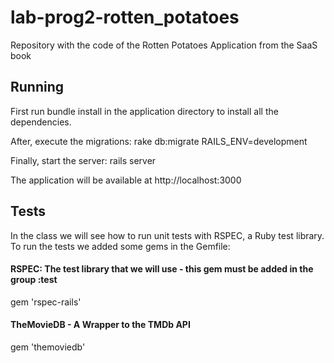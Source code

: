 # lab-prog2-rotten_potatoes

Repository with the code of the Rotten Potatoes Application from the SaaS book

## Running

First run bundle install in the application directory to install all the dependencies.

After, execute the migrations: rake db:migrate RAILS_ENV=development

Finally, start the server: rails server

The application will be available at http://localhost:3000

## Tests

In the class we will see how to run unit tests with RSPEC, a Ruby test library. To run the tests we added some gems in the Gemfile:

#### RSPEC: The test library that we will use - this gem must be added in the group :test
gem 'rspec-rails'

#### TheMovieDB - A Wrapper to the TMDb API
gem 'themoviedb'
